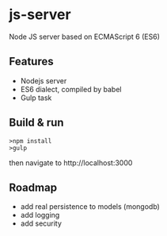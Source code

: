 # js-server
Node JS server based on ECMAScript 6 (ES6)

## Features
- Nodejs server
- ES6 dialect, compiled by babel
- Gulp task

## Build & run
	>npm install
	>gulp

then navigate to http://localhost:3000

## Roadmap
- add real persistence to models (mongodb)	
- add logging 
- add security






